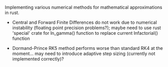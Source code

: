 Implementing various numerical methods for mathematical approximations in rust.

* Central and Forward Finite Differences do not work due to numerical instability (floating point precision problems?); maybe need to use rust 'special' crate for
ln_gamma() function to replace current lnfactorial() function

* Dormand-Prince RK5 method performs worse than standard RK4 at the moment... may need to introduce adaptive step sizing (currently not implemented correctly)?